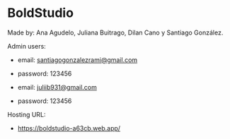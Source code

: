 # BoldStudio
Made by: Ana Agudelo, Juliana Buitrago, Dilan Cano y Santiago González.

Admin users: 
- email: santiagogonzalezrami@gmail.com
- password: 123456

- email: juliib931@gmail.com
- password: 123456

Hosting URL: 
- https://boldstudio-a63cb.web.app/